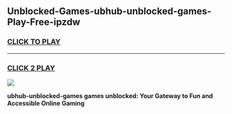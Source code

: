 
## Unblocked-Games-ubhub-unblocked-games-Play-Free-ipzdw
<h3>
<a href="https://premium76.site?title=ubhub-unblocked-games&ref=18A">CLICK TO PLAY</a></h3>
<hr>

<h3>
<a href="https://premium76.site?title=ubhub-unblocked-games&ref=18A">CLICK 2 PLAY</a>
  
</h3>

<a href="https://premium76.site?title=ubhub-unblocked-games&ref=18A"><img src="https://clearcache.store/games.png"></a>


**ubhub-unblocked-games games unblocked: Your Gateway to Fun and Accessible Online Gaming**
